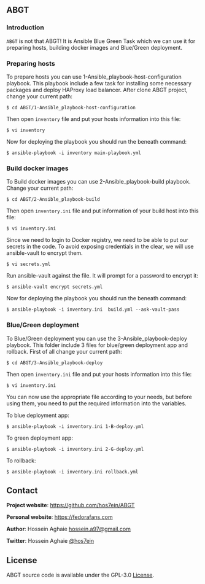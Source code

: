 ABGT
----

### Introduction ###

`ABGT` is not that ABGT! It is Ansible Blue Green Task which we can use it for preparing hosts, building docker images and Blue/Green deployment.


### Preparing hosts ###

To prepare hosts you can use 1-Ansible_playbook-host-configuration playbook. This playbook include a few task for installing some necessary packages and deploy HAProxy load balancer. After clone ABGT project, change your current path:

```$ cd ABGT/1-Ansible_playbook-host-configuration```

Then open `inventory` file and put your hosts information into this file:

```$ vi inventory```

Now for deploying the playbook you should run the beneath command:

```$ ansible-playbook -i inventory main-playbook.yml```

### Build docker images ###

To Build docker images you can use 2-Ansible_playbook-build playbook. Change your current path:

```$ cd ABGT/2-Ansible_playbook-build```

Then open `inventory.ini` file and put information of your build host into this file:

```$ vi inventory.ini```

Since we need to login to Docker registry, we need to be able to put our secrets in the code. To avoid exposing credentials in the clear, we will use ansible-vault to encrypt them.

```$ vi secrets.yml```

Run ansible-vault against the file. It will prompt for a password to encrypt it:

```$ ansible-vault encrypt secrets.yml```

Now for deploying the playbook you should run the beneath command:

```$ ansible-playbook -i inventory.ini  build.yml --ask-vault-pass```


### Blue/Green deployment ###

To Blue/Green deployment you can use the 3-Ansible_playbook-deploy playbook. This folder include 3 files for blue/green deployment app and rollback. First of all change your current path:

```$ cd ABGT/3-Ansible_playbook-deploy```

Then open `inventory.ini` file and put your hosts information into this file:

```$ vi inventory.ini```

You can now use the appropriate file according to your needs, but before using them, you need to put the required information into the variables.


To blue deployment app:

```$ ansible-playbook -i inventory.ini 1-B-deploy.yml```


To green deployment app:

```$ ansible-playbook -i inventory.ini 2-G-deploy.yml```

To rollback:

```$ ansible-playbook -i inventory.ini rollback.yml```









## Contact

**Project website**: https://github.com/hos7ein/ABGT

**Personal website**: https://fedorafans.com

**Author**: Hossein Aghaie <hossein.a97@gmail.com>

**Twitter**: Hossein Aghaie [@hos7ein](https://twitter.com/hos7ein)


## License

ABGT source code is available under the GPL-3.0 [License](/LICENSE).
